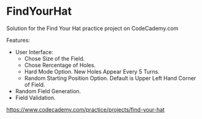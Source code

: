 # FindYourHat

Solution for the Find Your Hat practice project on CodeCademy.com

Features:
* User Interface:
	* Chose Size of the Field.
	* Chose Rercentage of Holes.
	* Hard Mode Option. New Holes Appear Every 5 Turns.
	* Random Starting Position Option. Default is Upper Left Hand Corner of Field.
* Random Field Generation.
* Field Validation.

https://www.codecademy.com/practice/projects/find-your-hat
